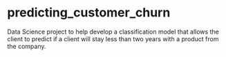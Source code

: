 # predicting_customer_churn
Data Science project to help develop a classification model that allows the client to predict if a client will stay less than two years with a product from the company.
